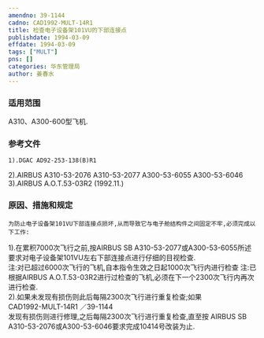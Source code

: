 ```yaml
---
amendno: 39-1144  
cadno: CAD1992-MULT-14R1  
title: 检查电子设备架101VU的下部连接点  
publishdate: 1994-03-09  
effdate: 1994-03-09  
tags: ["MULT"]  
pns: []  
categories: 华东管理局  
author: 姜春水  
---
```

  
### 适用范围  
A310、A300-600型飞机.  
  
<!--more-->  
### 参考文件  
    1).DGAC AD92-253-138(B)R1  
2).AIRBUS A310-53-2076 A310-53-2077 A300-53-6055 A300-53-6046  
    3).AIRBUS  A.O.T.53-03R2  (1992.11.)  
  
### 原因、措施和规定  
    为防止电子设备架101VU下部连接点损坏,从而导致它与电子舱结构件之间固定不牢,必须完成以下工作:  
1).在累积7000次飞行之前,按AIRBUS SB A310-53-2077或A300-53-6055所述要求对电子设备架101VU左右下部连接点进行仔细的目视检查.  
    注:对已超过6000次飞行的飞机,自本指令生效之日起1000次飞行内进行检查 注:已根据AIRBUS A.O.T.53-03R2进行过检查的飞机,必须在下一个2300次飞行内再次进行检查.  
    2).如果未发现有损伤则此后每隔2300次飞行进行重复检查;如果  
       CAD1992-MULT-14R1   ／39-1144  
发现有损伤则进行修理,之后每隔2300次飞行进行重复检查,直至按 AIRBUS SB A310-53-2076或A300-53-6046要求完成10414号改装为止.  
